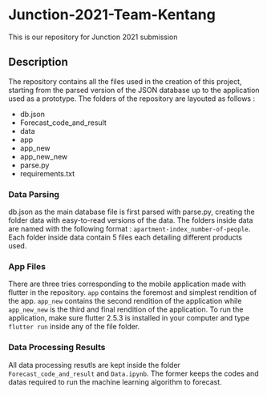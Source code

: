 # Junction-2021-Team-Kentang
This is our repository for Junction 2021 submission

## Description
The repository contains all the files used in the creation of this project, starting from the parsed version of the JSON database up to the application used as a prototype. The folders of the repository are layouted as follows : 
- db.json
- Forecast_code_and_result
- data
- app
- app_new
- app_new_new
- parse.py
- requirements.txt


### Data Parsing
db.json as the main database file is first parsed with parse.py, creating the folder data with easy-to-read versions of the data. The folders inside data are named with the following format : `apartment-index_number-of-people`. Each folder inside data contain 5 files each detailing different products used. 

### App Files
There are three tries corresponding to the mobile application made with flutter in the repository. `app` contains the foremost and simplest rendition of the app. `app_new` contains the second rendition of the application while `app_new_new` is the third and final rendition of the application. To run the application, make sure flutter 2.5.3 is installed in your computer and type `flutter run` inside any of the file folder. 

### Data Processing Results
All data processing resutls are kept inside the folder `Forecast_code_and_result` and `Data.ipynb`. The former keeps the codes and datas required to run the machine learning algorithm to forecast. 